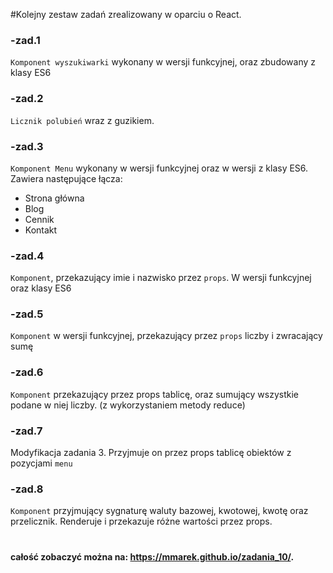 #Kolejny zestaw zadań zrealizowany w oparciu o React.

### -zad.1
`Komponent wyszukiwarki` wykonany w wersji funkcyjnej, oraz zbudowany z klasy ES6

### -zad.2
`Licznik polubień` wraz z guzikiem.

### -zad.3
`Komponent Menu` wykonany w wersji funkcyjnej oraz w wersji z klasy ES6. Zawiera następujące łącza: 
- Strona główna
- Blog
- Cennik
- Kontakt

### -zad.4
`Komponent`, przekazujący imie i nazwisko przez `props`. W wersji funkcyjnej oraz klasy ES6

### -zad.5
`Komponent` w wersji funkcyjnej, przekazujący przez `props` liczby i zwracający sumę

### -zad.6
`Komponent` przekazujący przez props tablicę, oraz sumujący wszystkie podane w niej liczby. 
(z wykorzystaniem metody reduce)

### -zad.7
Modyfikacja zadania 3. Przyjmuje on przez props tablicę obiektów z pozycjami `menu`

### -zad.8
`Komponent` przyjmujący sygnaturę waluty bazowej, kwotowej, kwotę oraz przelicznik. 
Renderuje i przekazuje różne wartości przez props.
#
#### całość zobaczyć można na: https://mmarek.github.io/zadania_10/.